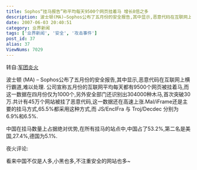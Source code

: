 ```yaml
---
title: Sophos“挂马报告”称平均每天9500个网页挂着马 增长8倍之多
description: 波士顿(MA)–Sophos公布了五月份的安全报告,其中显示,恶意代码在互联网上横行霸道,难以处理.公司宣称.....
date: 2007-06-03 20:40:51
category: 业界新闻
tags: ['业界新闻', '安全', '攻击事件']
post_id: 37
alias: 37
ViewNums: 7029
---
```


转自:[军团炎火](http://www.hackjtyh.cn/)

波士顿 (MA) &ndash; Sophos公布了五月份的安全报告,其中显示,恶意代码在互联网上横行霸道,难以处理.
公司宣称五月份的互联网平均每天都有9500个网页被挂着马,而这一数据在四月份仅为1000个,另外安全部门还识别出304000种木马,首次突破30万.共计有45万个网站被挂了恶意代码,这一数据还在高速上涨.Mal/iFrame还是主要的挂马方式,65.5%都采用这种方式,而 JS/EncIFra 与 Troj/Decdec 分别为6.9%和6.5%.

中国在挂马数量上占据绝对优势,在所有挂马的站点中,中国占了53.2%,第二名是美国,27.4%,德国为5.1%.

夜火评论:

看来中国不仅是人多,小黑也多,不注重安全的网站也多~

